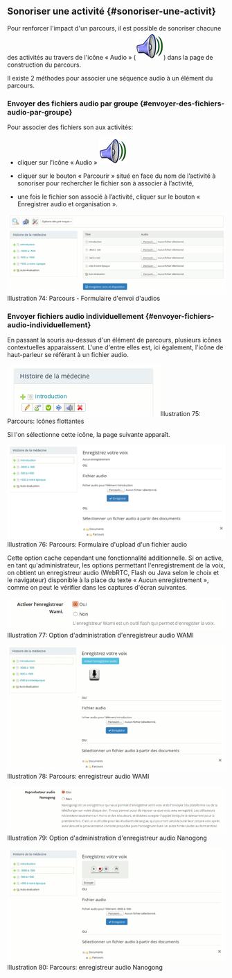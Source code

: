 ## Sonoriser une activité {#sonoriser-une-activit}

Pour renforcer l'impact d'un parcours, il est possible de sonoriser chacune des activités au travers de l'icône « Audio » \(![](../assets/image121.png)\) dans la page de construction du parcours.

Il existe 2 méthodes pour associer une séquence audio à un élément du parcours.

### Envoyer des fichiers audio par groupe {#envoyer-des-fichiers-audio-par-groupe}

Pour associer des fichiers son aux activités:

* cliquer sur l'icône « Audio » ![](../assets/image122.png)

* cliquer sur le bouton « Parcourir » situé en face du nom de l’activité à sonoriser pour rechercher le fichier son à associer à l’activité,

* une fois le fichier son associé à l’activité, cliquer sur le bouton « Enregistrer audio et organisation ».

![](../assets/image123.png)Illustration 74: Parcours - Formulaire d'envoi d'audios

### Envoyer fichiers audio individuellement {#envoyer-fichiers-audio-individuellement}

En passant la souris au-dessus d'un élément de parcours, plusieurs icônes contextuelles apparaissent. L'une d'entre elles est, ici également, l'icône de haut-parleur se référant à un fichier audio.

![](../assets/image124.png)Illustration 75: Parcours: Icônes flottantes

Si l'on sélectionne cette icône, la page suivante apparaît.

![](../assets/image125.png)Illustration 76: Parcours: Formulaire d'upload d'un fichier audio

Cette option cache cependant une fonctionnalité additionnelle. Si on active, en tant qu'administrateur, les options permettant l'enregistrement de la voix, on obtient un enregistreur audio \(WebRTC, Flash ou Java selon le choix et le navigateur\) disponible à la place du texte « Aucun enregistrement », comme on peut le vérifier dans les captures d'écran suivantes.

![](../assets/image126.png)Illustration 77: Option d'administration d'enregistreur audio WAMI

![](../assets/image127.png)Illustration 78: Parcours: enregistreur audio WAMI

![](../assets/image128.png)Illustration 79: Option d'administration d'enregistreur audio Nanogong

![](../assets/image129.png)Illustration 80: Parcours: enregistreur audio Nanogong


